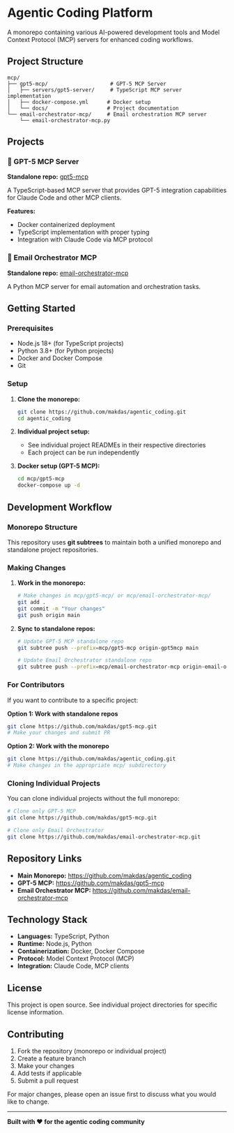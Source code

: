 # Agentic Coding Platform

A monorepo containing various AI-powered development tools and Model Context Protocol (MCP) servers for enhanced coding workflows.

## Project Structure

```
mcp/
├── gpt5-mcp/                    # GPT-5 MCP Server
│   ├── servers/gpt5-server/     # TypeScript MCP server implementation
│   ├── docker-compose.yml      # Docker setup
│   └── docs/                   # Project documentation
└── email-orchestrator-mcp/     # Email orchestration MCP server
    └── email-orchestrator-mcp.py
```

## Projects

### 🤖 GPT-5 MCP Server
**Standalone repo:** [gpt5-mcp](https://github.com/makdas/gpt5-mcp)

A TypeScript-based MCP server that provides GPT-5 integration capabilities for Claude Code and other MCP clients.

**Features:**
- Docker containerized deployment
- TypeScript implementation with proper typing
- Integration with Claude Code via MCP protocol

### 📧 Email Orchestrator MCP
**Standalone repo:** [email-orchestrator-mcp](https://github.com/makdas/email-orchestrator-mcp)

A Python MCP server for email automation and orchestration tasks.

## Getting Started

### Prerequisites
- Node.js 18+ (for TypeScript projects)
- Python 3.8+ (for Python projects)
- Docker and Docker Compose
- Git

### Setup

1. **Clone the monorepo:**
   ```bash
   git clone https://github.com/makdas/agentic_coding.git
   cd agentic_coding
   ```

2. **Individual project setup:**
   - See individual project READMEs in their respective directories
   - Each project can be run independently

3. **Docker setup (GPT-5 MCP):**
   ```bash
   cd mcp/gpt5-mcp
   docker-compose up -d
   ```

## Development Workflow

### Monorepo Structure
This repository uses **git subtrees** to maintain both a unified monorepo and standalone project repositories.

### Making Changes

1. **Work in the monorepo:**
   ```bash
   # Make changes in mcp/gpt5-mcp/ or mcp/email-orchestrator-mcp/
   git add .
   git commit -m "Your changes"
   git push origin main
   ```

2. **Sync to standalone repos:**
   ```bash
   # Update GPT-5 MCP standalone repo
   git subtree push --prefix=mcp/gpt5-mcp origin-gpt5mcp main
   
   # Update Email Orchestrator standalone repo
   git subtree push --prefix=mcp/email-orchestrator-mcp origin-email-orchestrator main
   ```

### For Contributors

If you want to contribute to a specific project:

**Option 1: Work with standalone repos**
```bash
git clone https://github.com/makdas/gpt5-mcp.git
# Make your changes and submit PR
```

**Option 2: Work with the monorepo**
```bash
git clone https://github.com/makdas/agentic_coding.git
# Make changes in the appropriate mcp/ subdirectory
```

### Cloning Individual Projects

You can clone individual projects without the full monorepo:

```bash
# Clone only GPT-5 MCP
git clone https://github.com/makdas/gpt5-mcp.git

# Clone only Email Orchestrator
git clone https://github.com/makdas/email-orchestrator-mcp.git
```

## Repository Links

- **Main Monorepo:** https://github.com/makdas/agentic_coding
- **GPT-5 MCP:** https://github.com/makdas/gpt5-mcp
- **Email Orchestrator MCP:** https://github.com/makdas/email-orchestrator-mcp

## Technology Stack

- **Languages:** TypeScript, Python
- **Runtime:** Node.js, Python
- **Containerization:** Docker, Docker Compose
- **Protocol:** Model Context Protocol (MCP)
- **Integration:** Claude Code, MCP clients

## License

This project is open source. See individual project directories for specific license information.

## Contributing

1. Fork the repository (monorepo or individual project)
2. Create a feature branch
3. Make your changes
4. Add tests if applicable
5. Submit a pull request

For major changes, please open an issue first to discuss what you would like to change.

---

**Built with ❤️ for the agentic coding community**
